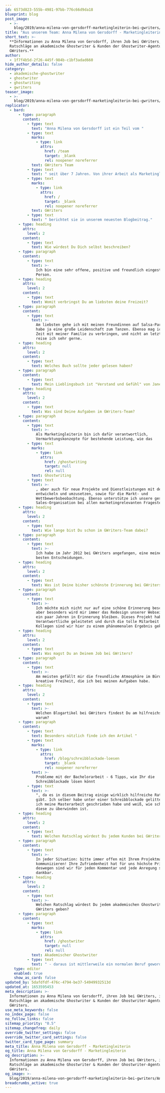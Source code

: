 ```yaml
---
id: 6573d823-555b-4981-97bb-776c66d9da18
blueprint: blog
post_image:
  - >-
    blog/2019/anna-milena-von-gersdorff-marketingleiterin-bei-gwriters/Anna_Milena_von_Gersdorff_Gwriters-1.jpg
title: "Aus unserem Team: Anna Milena von Gersdorff - Marketingleiterin bei GWriters"
short_text: >-
  **Informationen zu Anna Milena von Gersdorff, ihren Job bei GWriters, ihre
  Ratschläge an akademische Ghostwriter & Kunden der Ghostwriter-Agentur
  GWriters.**
author:
  - 1f7f4b5d-2f26-445f-984b-c1bf3adad660
hide_author_details: false
category:
  - akademische-ghostwriter
  - ghostwriter
  - ghostwriting
  - gwriters
teaser_image:
  - >-
    blog/2019/anna-milena-von-gersdorff-marketingleiterin-bei-gwriters/Anna_Milena_von_Gersdorff_Gwriters-1.jpg
replicator:
  - bard:
      - type: paragraph
        content:
          - type: text
            text: "Anna Milena von Gersdorff ist ein Teil vom "
          - type: text
            marks:
              - type: link
                attrs:
                  href: /team
                  target: _blank
                  rel: noopener noreferrer
            text: GWriters Team
          - type: text
            text: " seit über 7 Jahren. Von ihrer Arbeit als Marketingleiterin bei "
          - type: text
            marks:
              - type: link
                attrs:
                  href: /
                  target: _blank
                  rel: noopener noreferrer
            text: GWriters
          - type: text
            text: " berichtet sie in unserem neuesten Blogbeitrag."
      - type: heading
        attrs:
          level: 2
        content:
          - type: text
            text: Wie würdest Du Dich selbst beschreiben?
      - type: paragraph
        content:
          - type: text
            text: >-
              Ich bin eine sehr offene, positive und freundlich eingestellte
              Person.
      - type: heading
        attrs:
          level: 2
        content:
          - type: text
            text: Womit verbringst Du am liebsten deine Freizeit?
      - type: paragraph
        content:
          - type: text
            text: >-
              Am liebsten gehe ich mit meinen Freundinnen auf Salsa-Parties, ich
              habe ja eine große Leidenschaft zum Tanzen. Ebenso mag ich es,
              Zeit mit meiner Familie zu verbringen, und nicht an letzter Stelle
              reise ich sehr gerne.
      - type: heading
        attrs:
          level: 2
        content:
          - type: text
            text: Welches Buch sollte jeder gelesen haben?
      - type: paragraph
        content:
          - type: text
            text: Mein Lieblingsbuch ist "Verstand und Gefühl" von Jane Austen.
      - type: heading
        attrs:
          level: 2
        content:
          - type: text
            text: Was sind Deine Aufgaben im GWriters-Team?
      - type: paragraph
        content:
          - type: text
            text: >-
              Als Marketingleiterin bin ich dafür verantwortlich,
              Vermarktungskonzepte für bestehende Leistung, wie das
          - type: text
            marks:
              - type: link
                attrs:
                  href: /ghostwriting
                  target: null
                  rel: null
            text: Ghostwriting
          - type: text
            text: >-
              , aber auch für neue Projekte und Dienstleistungen mit dem Team zu
              entwickeln und umzusetzen, sowie für die Markt- und
              Wettbewerbsbeobachtung. Ebenso unterstütze ich unsere gesamten
              Sales-Organisation bei allen marketingrelevanten Fragestellungen.
      - type: heading
        attrs:
          level: 2
        content:
          - type: text
            text: Wie lange bist Du schon im GWriters-Team dabei?
      - type: paragraph
        content:
          - type: text
            text: >-
              Ich habe im Jahr 2012 bei GWriters angefangen, eine meiner bislang
              besten Entscheidungen.
      - type: heading
        attrs:
          level: 2
        content:
          - type: text
            text: Was ist Deine bisher schönste Erinnerung bei GWriters?
      - type: paragraph
        content:
          - type: text
            text: >-
              Ich möchte mich nicht nur auf eine schöne Erinnerung beschränken
              aber besonders wird mir immer das Redesign unserer Webseite vor
              ein paar Jahren in Erinnerung bleiben. Dieses Projekt habe ich als
              Verantwortliche geleitetet und durch die tolle Mitarbeit aller
              Kollegen sind wir hier zu einem phänomenalen Ergebnis gekommen.
      - type: heading
        attrs:
          level: 2
        content:
          - type: text
            text: Was magst Du an Deinem Job bei GWriters?
      - type: paragraph
        content:
          - type: text
            text: >-
              Am meisten gefällt mir die freundliche Atmosphäre im Büro und die
              kreative Freiheit, die ich bei meinen Aufgaben habe.
      - type: heading
        attrs:
          level: 2
        content:
          - type: text
            text: >-
              Welchen Blogartikel bei GWriters findest Du am hilfreichsten und
              warum?
      - type: paragraph
        content:
          - type: text
            text: Besonders nützlich finde ich den Artikel "
          - type: text
            marks:
              - type: link
                attrs:
                  href: /blog/schreibblockade-loesen
                  target: _blank
                  rel: noopener noreferrer
            text: >-
              Probleme mit der Bachelorarbeit - 6 Tipps, wie Ihr die
              Schreibblockade lösen könnt
          - type: text
            text: >-
              ", da es in diesem Beitrag einige wirklich hilfreiche Ratschläge
              gibt. Ich selber habe unter einer Schreibblockade gelitten, als
              ich meine Masterarbeit geschrieben habe und weiß, wie schwierig
              diese zu überwinden ist.
      - type: heading
        attrs:
          level: 2
        content:
          - type: text
            text: Welchen Ratschlag würdest Du jedem Kunden bei GWriters geben?
      - type: paragraph
        content:
          - type: text
            text: >-
              In jeder Situation: bitte immer offen mit Ihrem Projektmanager
              kommunizieren! Ihre Zufriedenheit hat für uns höchste Priorität,
              deswegen sind wir für jeden Kommentar und jede Anregung sehr
              dankbar.
      - type: heading
        attrs:
          level: 2
        content:
          - type: text
            text: >-
              Welchen Ratschlag würdest Du jedem akademischen Ghostwriter bei
              GWriters geben?
      - type: paragraph
        content:
          - type: text
            marks:
              - type: link
                attrs:
                  href: /ghostwriter
                  target: null
                  rel: null
            text: Akademischer Ghostwriter
          - type: text
            text: " - daraus ist mittlerweile ein normalen Beruf geworden. Vergessen Sie daher nicht die Seriosität, Pünktlichkeit und Professionalität, die auch ansonsten an jedem Arbeitsplatz von Ihnen erwartet werden würde."
    type: editor
    enabled: true
    show_as_card: false
updated_by: 5dafdfdf-476c-4794-be37-54949932513d
updated_at: 1653595453
meta_description: >-
  Informationen zu Anna Milena von Gersdorff, ihren Job bei GWriters, ihre
  Ratschläge an akademische Ghostwriter & Kunden der Ghostwriter-Agentur
  GWriters.
use_meta_keywords: false
no_index_page: false
no_follow_links: false
sitemap_priority: "0.5"
sitemap_changefreq: daily
override_twitter_settings: false
override_twitter_card_settings: false
twitter_card_type_page: summary
meta_title: Anna Milena von Gersdorff - Marketingleiterin
og_title: Anna Milena von Gersdorff - Marketingleiterin
og_description: >-
  Informationen zu Anna Milena von Gersdorff, ihren Job bei GWriters, ihre
  Ratschläge an akademische Ghostwriter & Kunden der Ghostwriter-Agentur
  GWriters.
og_image: >-
  blog/2019/anna-milena-von-gersdorff-marketingleiterin-bei-gwriters/Anna_Milena_von_Gersdorff_Gwriters-1.jpg
breadcrumbs_active: true
---
```

